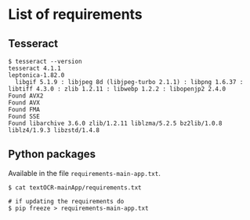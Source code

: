 # List of requirements

## Tesseract

    $ tesseract --version
    tesseract 4.1.1
    leptonica-1.82.0
      libgif 5.1.9 : libjpeg 8d (libjpeg-turbo 2.1.1) : libpng 1.6.37 : libtiff 4.3.0 : zlib 1.2.11 : libwebp 1.2.2 : libopenjp2 2.4.0
    Found AVX2
    Found AVX
    Found FMA
    Found SSE
    Found libarchive 3.6.0 zlib/1.2.11 liblzma/5.2.5 bz2lib/1.0.8 liblz4/1.9.3 libzstd/1.4.8


## Python packages

Available in the file `requirements-main-app.txt`.

    $ cat textOCR-mainApp/requirements.txt
    
    # if updating the requirements do
    $ pip freeze > requirements-main-app.txt

